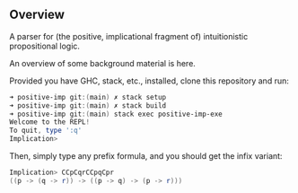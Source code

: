 ## Overview

A parser for (the positive, implicational fragment of) intuitionistic propositional logic.

An overview of some background material is here.

Provided you have GHC, stack, etc., installed, clone this repository and run:

```powershell
➜ positive-imp git:(main) ✗ stack setup
➜ positive-imp git:(main) ✗ stack build
➜ positive-imp git:(main) stack exec positive-imp-exe
Welcome to the REPL!
To quit, type ':q'
Implication>
```

Then, simply type any prefix formula, and you should get the infix variant:

```powershell
Implication> CCpCqrCCpqCpr
((p -> (q -> r)) -> ((p -> q) -> (p -> r)))
```
